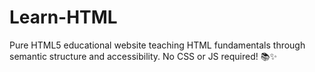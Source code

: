 # Learn-HTML
Pure HTML5 educational website teaching HTML fundamentals through semantic structure and accessibility. No CSS or JS required! 📚✨

